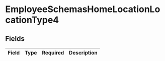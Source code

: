 # EmployeeSchemasHomeLocationLocationType4


## Fields

| Field       | Type        | Required    | Description |
| ----------- | ----------- | ----------- | ----------- |